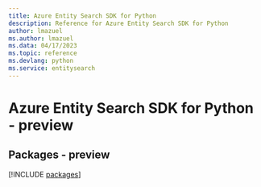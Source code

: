 ```yaml
---
title: Azure Entity Search SDK for Python
description: Reference for Azure Entity Search SDK for Python
author: lmazuel
ms.author: lmazuel
ms.data: 04/17/2023
ms.topic: reference
ms.devlang: python
ms.service: entitysearch
---
```

# Azure Entity Search SDK for Python - preview
## Packages - preview
[!INCLUDE [packages](entity-search-index.md)]